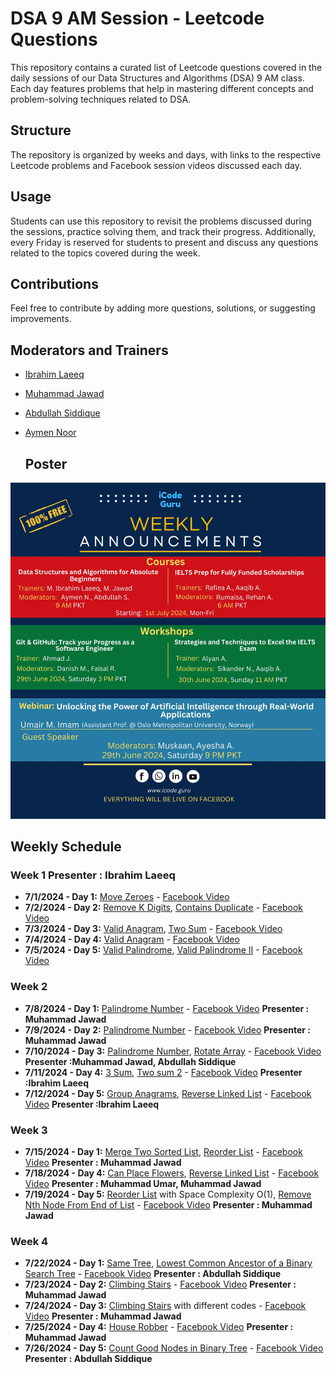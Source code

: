 # DSA 9 AM Session - Leetcode Questions

This repository contains a curated list of Leetcode questions covered in the daily sessions of our Data Structures and Algorithms (DSA) 9 AM class. Each day features problems that help in mastering different concepts and problem-solving techniques related to DSA. 

## Structure

The repository is organized by weeks and days, with links to the respective Leetcode problems and Facebook session videos discussed each day. 

## Usage

Students can use this repository to revisit the problems discussed during the sessions, practice solving them, and track their progress. Additionally, every Friday is reserved for students to present and discuss any questions related to the topics covered during the week.

## Contributions

Feel free to contribute by adding more questions, solutions, or suggesting improvements. 

## Moderators and Trainers

- [Ibrahim Laeeq](https://www.linkedin.com/in/ibrahim-laeeq)
- [Muhammad Jawad](https://www.linkedin.com/in/muhammad-jawad-86507b201/)
- [Abdullah Siddique](https://www.linkedin.com/in/abdullah-siddique-682734263/)
- [Aymen Noor](https://www.linkedin.com/in/aymen-noor/)

  ## Poster

![Course Poster](https://github.com/IbrahimLaeeq/9-AM-DSA-Course/blob/main/icodeguru%20course%202.jpg)



## Weekly Schedule

### Week 1 Presenter : Ibrahim Laeeq
- **7/1/2024 - Day 1:** [Move Zeroes](https://leetcode.com/problems/move-zeroes/) - [Facebook Video](https://www.facebook.com/iCodeguru/videos/997309338653844/		)
- **7/2/2024 - Day 2:** [Remove K Digits](https://leetcode.com/problems/remove-k-digits/), [Contains Duplicate](https://leetcode.com/problems/contains-duplicate/) - [Facebook Video](https://fb.watch/t3gVFfawLp/	)
- **7/3/2024 - Day 3:** [Valid Anagram](https://leetcode.com/problems/valid-anagram/description/), [Two Sum](https://leetcode.com/problems/two-sum/) - [Facebook Video](https://fb.watch/t4B5458Lrl/	)
- **7/4/2024 - Day 4:** [Valid Anagram](https://leetcode.com/problems/longest-consecutive-sequence/) - [Facebook Video](https://fb.watch/t3Tk5OWI11/	)
- **7/5/2024 - Day 5:** [Valid Palindrome](https://leetcode.com/problems/valid-palindrome/description/), [Valid Palindrome II](https://leetcode.com/problems/valid-palindrome-ii/) - [Facebook Video](https://fb.watch/t7dI5CDwVu/)

### Week 2
- **7/8/2024 - Day 1:** [Palindrome Number](https://leetcode.com/problems/palindrome-number/) - [Facebook Video](https://www.youtube.com/watch?v=RrOyzY2LzRI&list=PLe-jr3hh4N_n_eO74gWDbWo1vTGOwNgDt&index=1) **Presenter : Muhammad Jawad**
- **7/9/2024 - Day 2:** [Palindrome Number](https://leetcode.com/problems/palindrome-number/) - [Facebook Video](https://www.youtube.com/watch?v=E11QrlSjTHU&list=PLe-jr3hh4N_n_eO74gWDbWo1vTGOwNgDt&index=7) **Presenter : Muhammad Jawad**
- **7/10/2024 - Day 3:** [Palindrome Number](https://leetcode.com/problems/palindrome-number/), [Rotate Array](https://leetcode.com/problems/rotate-array/description/) - [Facebook Video](https://fb.watch/te8-UffhHY/) **Presenter :Muhammad Jawad, Abdullah Siddique**
- **7/11/2024 - Day 4:** [3 Sum](https://leetcode.com/problems/3sum/description/), [Two sum 2](https://leetcode.com/problems/two-sum-ii-input-array-is-sorted/) - [Facebook Video](https://fb.watch/tf8tmMdWY7/) **Presenter :Ibrahim Laeeq**
- **7/12/2024 - Day 5:** [Group Anagrams](https://leetcode.com/problems/group-anagrams/description/), [Reverse Linked List](https://leetcode.com/problems/reverse-linked-list/) - [Facebook Video](https://www.facebook.com/iCodeguru/videos/794449629162205) **Presenter :Ibrahim Laeeq**

### Week 3
- **7/15/2024 - Day 1:** [Merge Two Sorted List](https://leetcode.com/problems/merge-two-sorted-lists/), [Reorder List](https://leetcode.com/problems/reoder-list/description/) - [Facebook Video](https://www.facebook.com/iCodeguru/videos/409667202104324/) **Presenter : Muhammad Jawad**
- **7/18/2024 - Day 4:** [Can Place Flowers](https://leetcode.com/problems/can-placce-flowers/description/), [Reverse Linked List](https://leetcode.com/problems/reverse-linked-list/) - [Facebook Video](https://youtu.be/n0hnDAJXbVc?si=ZGaoem_g9ND-6BAd) **Presenter : Muhammad Umar, Muhammad Jawad**
- **7/19/2024 - Day 5:** [Reorder List](https://leetcode.com/problems/reorder-list/description/) with Space Complexity O(1), [Remove Nth Node From End of List](https://leetcode.com/problems/remove-nth-node-from-end-of-list/description) - [Facebook Video](https://www.facebook.com/iCodeguru/videos/991302216122492/) **Presenter : Muhammad Jawad**


### Week 4
- **7/22/2024 - Day 1:** [Same Tree](https://leetcode.com/problems/same-tree), [Lowest Common Ancestor of a Binary Search Tree](https://leetcode.com/problems/lowest-common-ancestor-of-a-binary-seach-tree) - [Facebook Video](https://www.facebook.com/iCodeguru/videos/385353554565614/) **Presenter : Abdullah Siddique**
- **7/23/2024 - Day 2:** [Climbing Stairs](https://leetcode.com/problems/climbing-stairs/description/) - [Facebook Video](https://www.facebook.com/iCodeguru/videos/1234272844605423/) **Presenter : Muhammad Jawad**
- **7/24/2024 - Day 3:** [Climbing Stairs](https://leetcode.com/problems/climbing-stairs/description/) with different codes - [Facebook Video](https://www.facebook.com/share/v/njTXmVXXFwTVMJUX/?mibextid=oFDknk) **Presenter : Muhammad Jawad**
- **7/25/2024 - Day 4:** [House Robber](https://leetcode.com/problems/house-robber/description/) - [Facebook Video](https://www.facebook.com/share/v/botaNvjs7Nu5wsWx/?mibextid=oFDknk) **Presenter : Muhammad Jawad** 
- **7/26/2024 - Day 5:** [Count Good Nodes in Binary Tree](https://leetcode.com/problems/count-good-nodes-in-binary-tree/description/) - [Facebook Video](https://www.facebook.com/share/v/3KttJSpsUUFfbcHp/?mibextid=oFDknk) **Presenter : Abdullah Siddique**

<!--
### Week 5
- **7/29/2024 - Day 1:** [p](https://leetcode.com/problems/) - [Facebook Video]() **Presenter : Abdullah Siddique**
- **7/30/2024 - Day 2:** [p](https://leetcode.com/problems/) - [Facebook Video]() **Presenter : Abdullah Siddique**
- **7/31/2024 - Day 3:** [p](https://leetcode.com/problems/) - [Facebook Video]() **Presenter : Abdullah Siddique**
- **8/01/2024 - Day 4:** [p](https://leetcode.com/problems/) - [Facebook Video]() **Presenter : Abdullah Siddique**
- **8/02/2024 - Day 5:** [p](https://leetcode.com/problems/) - [Facebook Video]() **Presenter : Abdullah Siddique**
-->

<!--
### Week 6
- **8/05/2024 - Day 1:** [p](https://leetcode.com/problems/) - [Facebook Video]() **Presenter : Abdullah Siddique**
- **8/06/2024 - Day 2:** [p](https://leetcode.com/problems/) - [Facebook Video]() **Presenter : Abdullah Siddique**
- **8/07/2024 - Day 3:** [p](https://leetcode.com/problems/) - [Facebook Video]() **Presenter : Abdullah Siddique**
- **8/08/2024 - Day 4:** [p](https://leetcode.com/problems/) - [Facebook Video]() **Presenter : Abdullah Siddique**
- **8/09/2024 - Day 5:** [p](https://leetcode.com/problems/) - [Facebook Video]() **Presenter : Abdullah Siddique**
-->
